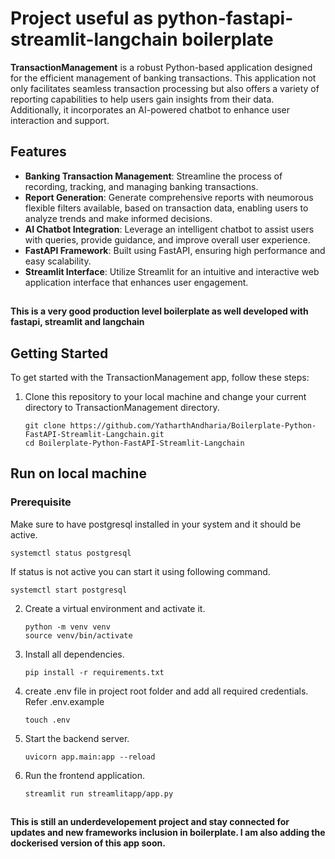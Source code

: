 # Project useful as python-fastapi-streamlit-langchain boilerplate
**TransactionManagement** is a robust Python-based application designed for the efficient management of banking transactions. This application not only facilitates seamless transaction processing but also offers a variety of reporting capabilities to help users gain insights from their data. Additionally, it incorporates an AI-powered chatbot to enhance user interaction and support.

## Features
- **Banking Transaction Management**: Streamline the process of recording, tracking, and managing banking transactions.
- **Report Generation**: Generate comprehensive reports with neumorous flexible filters available, based on transaction data, enabling users to analyze trends and make informed decisions.
- **AI Chatbot Integration**: Leverage an intelligent chatbot to assist users with queries, provide guidance, and improve overall user experience.
- **FastAPI Framework**: Built using FastAPI, ensuring high performance and easy scalability.
- **Streamlit Interface**: Utilize Streamlit for an intuitive and interactive web application interface that enhances user engagement.

##
**This is a very good production level boilerplate as well developed with fastapi, streamlit and langchain**
## Getting Started
To get started with the TransactionManagement app, follow these steps:

1. Clone this repository to your local machine and change your current directory to TransactionManagement directory.
    ```
    git clone https://github.com/YatharthAndharia/Boilerplate-Python-FastAPI-Streamlit-Langchain.git
    cd Boilerplate-Python-FastAPI-Streamlit-Langchain
    ```
## Run on local machine

### Prerequisite
Make sure to have postgresql installed in your system and it should be active.
```
systemctl status postgresql
```
If status is not active you can start it using following command.
```
systemctl start postgresql
```

2. Create a virtual environment and activate it.
    ```
    python -m venv venv
    source venv/bin/activate
    ```
3. Install all dependencies.
    ```
    pip install -r requirements.txt
    ```
4. create .env file in project root folder and add all required credentials. Refer .env.example
    ```
    touch .env
    ```
5. Start the backend server.
    ```
    uvicorn app.main:app --reload
    ```
6. Run the frontend application.
    ```
    streamlit run streamlitapp/app.py
    ```

##
**This is still an underdevelopement project and stay connected for updates and new frameworks inclusion in boilerplate. I am also adding the dockerised version of this app soon.**